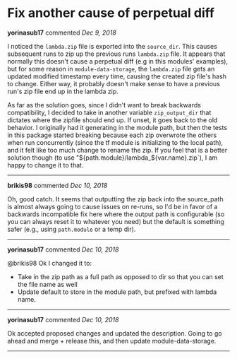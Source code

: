 # Fix another cause of perpetual diff

**yorinasub17** commented *Dec 9, 2018*

I noticed the `lambda.zip` file is exported into the `source_dir`. This causes subsequent runs to zip up the previous runs `lambda.zip` file. It appears that normally this doesn't cause a perpetual diff (e.g in this modules' examples), but for some reason in `module-data-storage`, the `lambda.zip` file gets an updated modified timestamp every time, causing the created zip file's hash to change. Either way, it probably doesn't make sense to have a previous run's zip file end up in the lambda zip.

As far as the solution goes, since I didn't want to break backwards compatibility, I decided to take in another variable `zip_output_dir` that dictates where the zipfile should end up. If unset, it goes back to the old behavior. I originally had it generating in the module path, but then the tests in this package started breaking because each zip overwrote the others when run concurrently (since the tf module is initializing to the local path), and it felt like too much change to rename the zip. If you feel that is a better solution though (to use "${path.module}/lambda_${var.name}.zip`), I am happy to change it to that.
<br />
***


**brikis98** commented *Dec 10, 2018*

Oh, good catch. It seems that outputting the zip back into the source_path is almost always going to cause issues on re-runs, so I'd be in favor of a backwards incompatible fix here where the output path is configurable (so you can always reset it to whatever you need) but the default is something safer (e.g., using `path.module` or a temp dir).
***

**yorinasub17** commented *Dec 10, 2018*

@brikis98 Ok I changed it to:

- Take in the zip path as a full path as opposed to dir so that you can set the file name as well
- Update default to store in the module path, but prefixed with lambda name.
***

**yorinasub17** commented *Dec 10, 2018*

Ok accepted proposed changes and updated the description. Going to go ahead and merge + release this, and then update module-data-storage.
***

